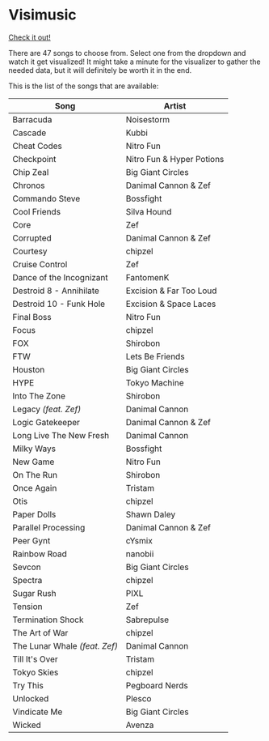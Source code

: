 # Visimusic

[Check it out!](http://marblelover003.github.io/Visimusic/)

There are 47 songs to choose from. Select one from the dropdown and watch it get visualized! It might take a minute for the visualizer to gather the needed data, but it will definitely be worth it in the end.

This is the list of the songs that are available:

|                          Song | Artist                    |
|-------------------------------|---------------------------|
|                     Barracuda | Noisestorm                |
|                       Cascade | Kubbi                     |
|                   Cheat Codes | Nitro Fun                 |
|                    Checkpoint | Nitro Fun & Hyper Potions |
|                     Chip Zeal | Big Giant Circles         |
|                       Chronos | Danimal Cannon & Zef      |
|                Commando Steve | Bossfight                 |
|                  Cool Friends | Silva Hound               |
|                          Core | Zef                       |
|                     Corrupted | Danimal Cannon & Zef      |
|                      Courtesy | chipzel                   |
|                Cruise Control | Zef                       |
|      Dance of the Incognizant | FantomenK                 |
|       Destroid 8 - Annihilate | Excision & Far Too Loud   |
|       Destroid 10 - Funk Hole | Excision & Space Laces    |
|                    Final Boss | Nitro Fun                 |
|                         Focus | chipzel                   |
|                           FOX | Shirobon                  |
|                           FTW | Lets Be Friends           |
|                       Houston | Big Giant Circles         |
|                          HYPE | Tokyo Machine             |
|                 Into The Zone | Shirobon                  |
|          Legacy *(feat. Zef)* | Danimal Cannon            |
|              Logic Gatekeeper | Danimal Cannon & Zef      |
|       Long Live The New Fresh | Danimal Cannon            |
|                    Milky Ways | Bossfight                 |
|                      New Game | Nitro Fun                 |
|                    On The Run | Shirobon                  |
|                    Once Again | Tristam                   |
|                          Otis | chipzel                   |
|                   Paper Dolls | Shawn Daley               |
|           Parallel Processing | Danimal Cannon & Zef      |
|                     Peer Gynt | cYsmix                    |
|                  Rainbow Road | nanobii                   |
|                        Sevcon | Big Giant Circles         |
|                       Spectra | chipzel                   |
|                    Sugar Rush | PIXL                      |
|                       Tension | Zef                       |
|             Termination Shock | Sabrepulse                |
|                The Art of War | chipzel                   |
| The Lunar Whale *(feat. Zef)* | Danimal Cannon            |
|                Till It's Over | Tristam                   |
|                   Tokyo Skies | chipzel                   |
|                      Try This | Pegboard Nerds            |
|                      Unlocked | Plesco                    |
|                  Vindicate Me | Big Giant Circles         |
|                        Wicked | Avenza                    |
